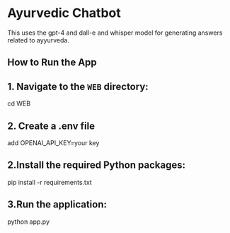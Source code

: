 
# Ayurvedic Chatbot

This uses the gpt-4 and dall-e and whisper model for generating answers related to ayyurveda.

## How to Run the App

## 1. Navigate to the `WEB` directory:
   
   cd WEB
   
## 2. Create a .env file 
add OPENAI_API_KEY=your key

## 2.Install the required Python packages:

pip install -r requirements.txt

## 3.Run the application:

python app.py
